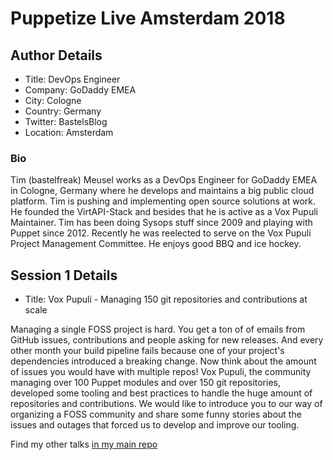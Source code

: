 # Puppetize Live Amsterdam 2018

## Author Details

* Title: DevOps Engineer
* Company: GoDaddy EMEA
* City: Cologne
* Country: Germany
* Twitter: BastelsBlog
* Location: Amsterdam

### Bio

Tim (bastelfreak) Meusel works as a DevOps Engineer for GoDaddy EMEA in Cologne,
Germany where he develops and maintains a big public cloud platform. Tim is
pushing and implementing open source solutions at work. He founded the
VirtAPI-Stack and besides that he is active as a Vox Pupuli Maintainer. Tim has
been doing Sysops stuff since 2009 and playing with Puppet since 2012. Recently
he was reelected to serve on the Vox Pupuli Project Management Committee. He
enjoys good BBQ and ice hockey.

## Session 1 Details

* Title: Vox Pupuli  - Managing 150 git repositories and contributions at scale

Managing a single FOSS project is hard. You get a ton of of emails from GitHub
issues, contributions and people asking for new releases. And every other month
your build pipeline fails because one of your project's dependencies introduced
a breaking change. Now think about the amount of issues you would have with
multiple repos! Vox Pupuli, the community managing over 100 Puppet modules and
over 150 git repositories, developed some tooling and best practices to handle
the huge amount of repositories and contributions. We would like to introduce
you to our way of organizing a FOSS community and share some funny stories
about the issues and outages that forced us to develop and improve our tooling.

Find my other talks [in my main repo](https://github.com/bastelfreak/talks#collection-of-talks-proposals-and-related-stuff)
